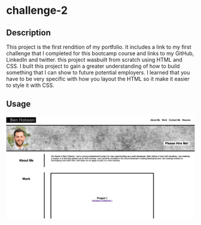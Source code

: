 # challenge-2

## Description

This project is the first rendition of my portfolio. It includes a link to my first challenge that I completed for this bootcamp course and links to my GitHub, LinkedIn and twitter. this project wasbuilt from scratch using HTML and CSS. I built this project to gain a greater understanding of how to build something that I can show to future potential employers. I learned that you have to be very specific with how you layout the HTML so it make it easier to style it with CSS.

## Usage

![screenshot](Assets/images/challenge_2_readme.jpeg)
    
